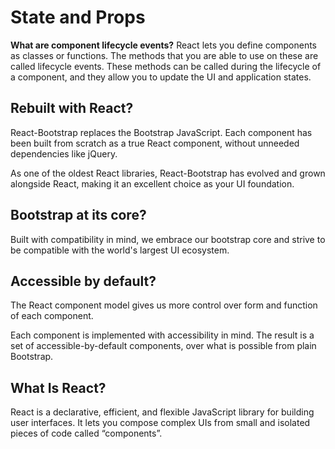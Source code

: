 # State and Props


**What are component lifecycle events?**
React lets you define components as classes or functions. The methods that you are able to use on these are called lifecycle events. These methods can be called during the lifecycle of a component, and they allow you to update the UI and application states.


## Rebuilt with React?
React-Bootstrap replaces the Bootstrap JavaScript. Each component has been built from scratch as a true React component, without unneeded dependencies like jQuery.

As one of the oldest React libraries, React-Bootstrap has evolved and grown alongside React, making it an excellent choice as your UI foundation.

## Bootstrap at its core?
Built with compatibility in mind, we embrace our bootstrap core and strive to be compatible with the world's largest UI ecosystem.

## Accessible by default?
The React component model gives us more control over form and function of each component.

Each component is implemented with accessibility in mind. The result is a set of accessible-by-default components, over what is possible from plain Bootstrap.

## What Is React?
React is a declarative, efficient, and flexible JavaScript library for building user interfaces. It lets you compose complex UIs from small and isolated pieces of code called “components”.


